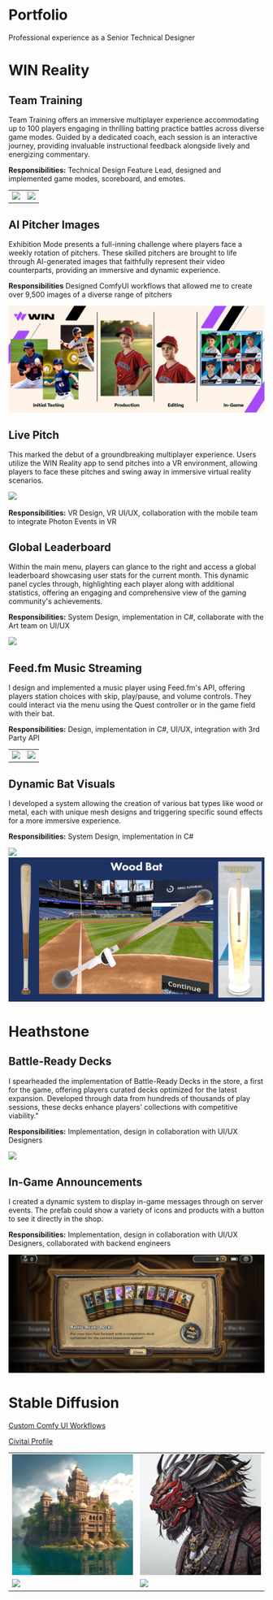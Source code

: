 # Portfolio
Professional experience as a Senior Technical Designer

# WIN Reality
## Team Training
Team Training offers an immersive multiplayer experience accommodating up to 100 players engaging in thrilling batting practice battles across diverse game modes. Guided by a dedicated coach, each session is an interactive journey, providing invaluable instructional feedback alongside lively and energizing commentary.

**Responsibilities:** Technical Design Feature Lead, designed and implemented game modes, scoreboard, and emotes. 

<table>
  <tr>
    <td><img src="Assets\TeamTraining_3.gif"></td>
    <td><img src="Assets\TeamTraining_2.gif"></td>
  </tr>
</table>


## AI Pitcher Images
Exhibition Mode presents a full-inning challenge where players face a weekly rotation of pitchers. These skilled pitchers are brought to life through AI-generated images that faithfully represent their video counterparts, providing an immersive and dynamic experience.

**Responsibilities** Designed ComfyUI workflows that allowed me to create over 9,500 images of a diverse range of pitchers 

<img src="Assets\AI_Pitchers.png">


## Live Pitch
This marked the debut of a groundbreaking multiplayer experience. Users utilize the WIN Reality app to send pitches into a VR environment, allowing players to face these pitches and swing away in immersive virtual reality scenarios.

<img src="Assets\LivePitchDemo.gif">

**Responsibilities:** VR Design, VR UI/UX, collaboration with the mobile team to integrate Photon Events in VR

## Global Leaderboard
Within the main menu, players can glance to the right and access a global leaderboard showcasing user stats for the current month. This dynamic panel cycles through, highlighting each player along with additional statistics, offering an engaging and comprehensive view of the gaming community's achievements.

**Responsibilities:** System Design, implementation in C#, collaborate with the Art team on UI/UX

<img src="Assets\Leaderboard.gif">

## Feed.fm Music Streaming
I design and implemented a music player using Feed.fm's API, offering players station choices with skip, play/pause, and volume controls. They could interact via the menu using the Quest controller or in the game field with their bat.

**Responsibilities:** Design, implementation in C#, UI/UX, integration with 3rd Party API

<table>
  <tr>
    <td><img src="Assets\FeedFm_Pod.gif"></td>
    <td><img src="Assets\FeedFm_Field.gif"></td>
  </tr>
</table>

## Dynamic Bat Visuals
I developed a system allowing the creation of various bat types like wood or metal, each with unique mesh designs and triggering specific sound effects for a more immersive experience.

**Responsibilities:** System Design, implementation in C#

<img src="Assets\BatVisuals.gif">
<img src="Assets\WoodBatShowcase.png">

<br>

# Heathstone
## Battle-Ready Decks
I spearheaded the implementation of Battle-Ready Decks in the store, a first for the game, offering players curated decks optimized for the latest expansion. Developed through data from hundreds of thousands of play sessions, these decks enhance players' collections with competitive viability."

**Responsibilities:** Implementation, design in collaboration with UI/UX Designers 

<img src="Assets\HS_Battle_Ready_Decks.gif">

## In-Game Announcements
I created a dynamic system to display in-game messages through on server events. The prefab could show a variety of icons and products with a button to see it directly in the shop. 

**Responsibilities:** Implementation, design in collaboration with UI/UX Designers, collaborated with backend engineers

<img src="Assets\HS_Messaging.JPEG">

# Stable Diffusion
[Custom Comfy UI Workflows](https://github.com/JacobPoteet/ComfyUI_Workflows)

[Civitai Profile](https://civitai.com/user/JacobPoteet/posts)
<table>
  <tr>
    <td><img src="Assets\AI_Image_3.png"></td>
    <td><img src="Assets\AI_Image_2.png"></td>
  </tr>
  <tr>
    <td><img src="Assets\AI_Image_1.png"></td>
    <td><img src="Assets\AI_Image_4.png"></td>
  </tr>
</table>